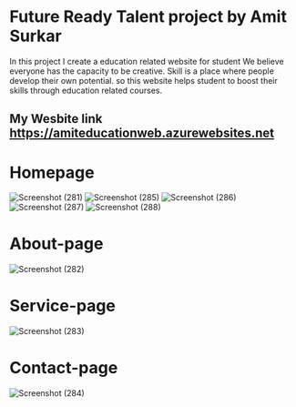 # Future Ready Talent project by Amit Surkar
 In this project I create a education related website for student We believe everyone has the capacity to be creative. Skill is a place where people develop their own potential.
so this website helps student to boost their skills through education related courses.

## My Wesbite link https://amiteducationweb.azurewebsites.net 

# Homepage 
![Screenshot (281)](https://user-images.githubusercontent.com/72159431/183290392-359fca77-d56f-461a-9e76-37f509788974.png)
![Screenshot (285)](https://user-images.githubusercontent.com/72159431/183290510-a8f9fb78-d696-4570-a839-7c2b7b184c58.png)
![Screenshot (286)](https://user-images.githubusercontent.com/72159431/183290526-d83bdf93-e1ed-493e-8a20-e6ecb9aa0fb7.png)
![Screenshot (287)](https://user-images.githubusercontent.com/72159431/183290539-ecfd5964-87a4-42ad-bef5-b8ca2923f951.png)
![Screenshot (288)](https://user-images.githubusercontent.com/72159431/183290544-58e251f7-c289-4f2c-9e3b-66598259a233.png)

# About-page
![Screenshot (282)](https://user-images.githubusercontent.com/72159431/183290562-3647157e-20bc-44f0-8c1b-27a8a862b9ae.png)

# Service-page
![Screenshot (283)](https://user-images.githubusercontent.com/72159431/183290581-b4414ca4-84f1-4d1e-b0f0-07061c5c1533.png)

# Contact-page
![Screenshot (284)](https://user-images.githubusercontent.com/72159431/183290599-bd647938-d22f-4427-b5ba-0481e9df91ec.png)

